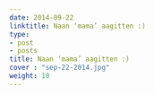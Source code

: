 ```yaml
---
date: 2014-09-22
linktitle: Naan ‘mama’ aagitten :)
type:
- post
- posts
title: Naan ‘mama’ aagitten :)
cover : "sep-22-2014.jpg"
weight: 10
---
```



